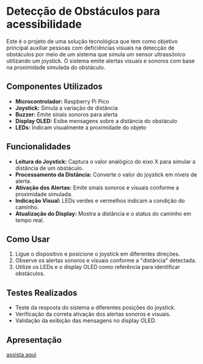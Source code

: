 
# Detecção de Obstáculos para acessibilidade
Este é o projeto de uma solução tecnológica que tem como objetivo principal auxiliar pessoas com deficiências visuais na detecção de obstáculos por meio de um sistema que simula um sensor ultrassônico utilizando um joystick. O sistema emite alertas visuais e sonoros com base na proximidade simulada do obstáculo.

## Componentes Utilizados
- **Microcontrolador:** Raspberry Pi Pico
- **Joystick:** Simula a variação de distância
- **Buzzer:** Emite sinais sonoros para alerta
- **Display OLED:** Exibe mensagens sobre a distância do obstáculo
- **LEDs:** Indicam visualmente a proximidade do objeto
## Funcionalidades
- **Leitura do Joystick:** Captura o valor analógico do eixo X para simular a distância de um obstáculo.
- **Processamento da Distância:** Converte o valor do joystick em níveis de alerta.
- **Ativação dos Alertas:** Emite sinais sonoros e visuais conforme a proximidade simulada.
- **Indicação Visual:** LEDs verdes e vermelhos indicam a condição do caminho.
- **Atualização do Display:** Mostra a distância e o status do caminho em tempo real.
## Como Usar
1. Ligue o dispositivo e posicione o joystick em diferentes direções.
2. Observe os alertas sonoros e visuais conforme a "distância" detectada.
3. Utilize os LEDs e o display OLED como referência para identificar obstáculos.

## Testes Realizados
- Teste da resposta do sistema a diferentes posições do joystick.
- Verificação da correta ativação dos alertas sonoros e visuais.
- Validação da exibição das mensagens no display OLED.

## Apresentação
[assista aqui](https://youtu.be/Sz2PDzh43dw)